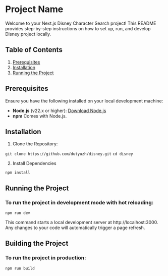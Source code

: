 # Project Name

Welcome to your Next.js Disney Character Search project! This README provides step-by-step instructions on how to set up, run, and develop Disney project locally.

## Table of Contents

1. [Prerequisites](#prerequisites)
2. [Installation](#installation)
3. [Running the Project](#running-the-project)


## Prerequisites

Ensure you have the following installed on your local development machine:

- **Node.js** (v22.x or higher): [Download Node.js](https://nodejs.org/en/download/)
- **npm** Comes with Node.js. 

## Installation 

1. Clone the Repository:

`git clone https://github.com/dutyuzh/disney.git`
`cd disney`

2. Install Dependencies

`npm install`


## Running the Project

### To run the project in development mode with hot reloading:

`npm run dev`

This command starts a local development server at http://localhost:3000. Any changes to your code will automatically trigger a page refresh.

## Building the Project

### To run the project in production:

`npm run build`
